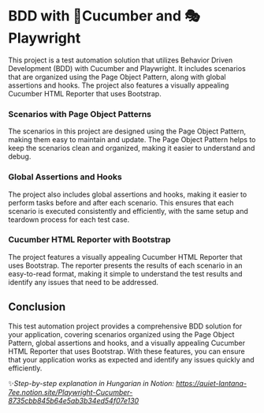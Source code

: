 # BDD with 🥒Cucumber and 🎭Playwright

This project is a test automation solution that utilizes Behavior Driven Development (BDD) with Cucumber and Playwright. It includes scenarios that are organized using the Page Object Pattern, along with global assertions and hooks. The project also features a visually appealing Cucumber HTML Reporter that uses Bootstrap.

### Scenarios with Page Object Patterns

The scenarios in this project are designed using the Page Object Pattern, making them easy to maintain and update. The Page Object Pattern helps to keep the scenarios clean and organized, making it easier to understand and debug.

### Global Assertions and Hooks

The project also includes global assertions and hooks, making it easier to perform tasks before and after each scenario. This ensures that each scenario is executed consistently and efficiently, with the same setup and teardown process for each test case.

### Cucumber HTML Reporter with Bootstrap

The project features a visually appealing Cucumber HTML Reporter that uses Bootstrap. The reporter presents the results of each scenario in an easy-to-read format, making it simple to understand the test results and identify any issues that need to be addressed.

## Conclusion

This test automation project provides a comprehensive BDD solution for your application, covering scenarios organized using the Page Object Pattern, global assertions and hooks, and a visually appealing Cucumber HTML Reporter that uses Bootstrap. With these features, you can ensure that your application works as expected and identify any issues quickly and efficiently.


✨*Step-by-step explanation in Hungarian in Notion:
https://quiet-lantana-7ee.notion.site/Playwright-Cucumber-8735cbb845b64e5ab3b34ed54f07e130*
